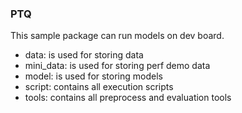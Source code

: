 ### PTQ

This sample package can run models on dev board.

- data: is used for storing data
- mini_data: is used for storing perf demo data
- model: is used for storing models
- script: contains all execution scripts
- tools: contains all preprocess and evaluation tools
